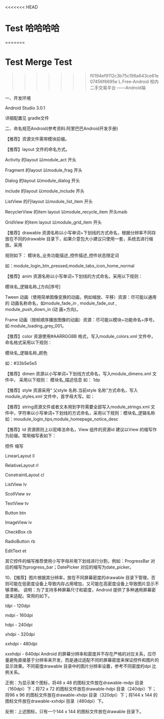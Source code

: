 <<<<<<< HEAD
# Test  哈哈哈哈
=======
# Test Merge Test
>>>>>>> f0194ef9112c3b75c196a643ce61e07456f6695e
L.Free-Android
校内二手交易平台 ——Android端

一、开发环境
   
   Android Studio 3.0.1
   
   详细配置见 gradle文件

二、命名规范Android(参考资料:阿里巴巴Android开发手册)

【推荐】资源文件需带模块前缀。

【推荐】layout 文件的命名方式。

Activity 的layout 以module_act 开头

Fragment 的layout 以module_frag 开头

Dialog 的layout 以module_dialog 开头

include 的layout 以module_include 开头

ListView 的行layout 以module_list_item 开头

RecyclerView 的item layout 以module_recycle_item 开头maib

GridView 的item layout 以module_grid_item 开头

【推荐】drawable 资源名称以小写单词+下划线的方式命名，根据分辨率不同存放在不同的drawable 目录下，如果介意包大小建议只使用一套，系统去进行缩放。采用

规则如下： 模块名_业务功能描述_控件描述_控件状态限定词

如：module_login_btn_pressed,module_tabs_icon_home_normal

【推荐】anim 资源名称以小写单词+下划线的方式命名，采用以下规则：

模块名_逻辑名称_[方向|序号]

Tween 动画（使用简单图像变换的动画，例如缩放、平移）资源：尽可能以通用的 动画名称命名，如module_fade_in , module_fade_out , module_push_down_in (动 画+方向)。

Frame 动画（按帧顺序播放图像的动画）资源：尽可能以模块+功能命名+序号。如 module_loading_grey_001。

【推荐】color 资源使用#AARRGGBB 格式，写入module_colors.xml 文件中，命名格式采用以下规则：

模块名_逻辑名称_颜色

如：#33b5e5e5

【推荐】dimen 资源以小写单词+下划线方式命名，写入module_dimens.xml 文件中， 采用以下规则： 模块名_描述信息 如： 1dp

【推荐】style 资源采用“ 父style 名称.当前style 名称”方式命名，写入module_styles.xml 文件中，首字母大写。如：

<style name="ParentTheme.ThisActivityTheme"> … </style>
【推荐】string资源文件或者文本用到字符需要全部写入module_strings.xml 文件中，字符串以小写单词+下划线的方式命名，采用以下规则：模块名_逻辑名称 如：moudule_login_tips,module_homepage_notice_desc

【推荐】Id 资源原则上以驼峰法命名，View 组件的资源id 建议以View 的缩写作为前缀。常用缩写表如下：

控件 缩写

LinearLayout ll

RelativeLayout rl

ConstraintLayout cl

ListView lv

ScollView sv

TextView tv

Button btn

ImageView iv

CheckBox cb

RadioButton rb

EditText et

其它控件的缩写推荐使用小写字母并用下划线进行分割，例如：ProgressBar 对应的缩写为progress_bar；DatePicker 对应的缩写为date_picker。

10、【推荐】图片根据其分辨率，放在不同屏幕密度的drawable 目录下管理，否则可能在低密度设备上导致内存占用增加，又可能在高密度设备上导致图片显示不够清晰。 说明：为了支持多种屏幕尺寸和密度，Android 提供了多种通用屏幕密度来适配。常用的如下。

ldpi - 120dpi

mdpi - 160dpi

hdpi - 240dpi

xhdpi - 320dpi

xxhdpi - 480dpi

xxxhdpi - 640dpi Android 的屏幕分辨率和密度并不存在严格的对应关系，应尽量避免直接基于分辨率来开发，而是通过适配不同的屏幕密度来保证控件和图片的显示效果。不同密度drawable 目录中的图片分辨率设置，参考不同密度的dpi 比例关系。

正例：为显示某个图标，将48 x 48 的图标文件放在drawable-mdpi 目录（160dpi）下；将72 x 72 的图标文件放在drawable-hdpi 目录（240dpi）下；将96 x 96 的图标文件放在drawable-xhdpi 目录（320dpi）下；将144 x 144 的图标文件放在drawable-xxhdpi 目录（480dpi）下。

反例：上述图标，只有一个144 x 144 的图标文件放在drawable 目录下。
